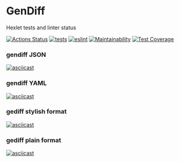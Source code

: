 # GenDiff

Hexlet tests and linter status

[![Actions Status](https://github.com/c0rnoTa/frontend-project-46/actions/workflows/hexlet-check.yml/badge.svg)](https://github.com/c0rnoTa/frontend-project-46/actions)
[![tests](https://github.com/c0rnoTa/frontend-project-46/actions/workflows/tests.yml/badge.svg)](https://github.com/c0rnoTa/frontend-project-46/actions/workflows/tests.yml)
[![eslint](https://github.com/c0rnoTa/frontend-project-46/actions/workflows/linter.yml/badge.svg)](https://github.com/c0rnoTa/frontend-project-46/actions/workflows/linter.yml)
[![Maintainability](https://api.codeclimate.com/v1/badges/3a2cbf12eabe0fcc1378/maintainability)](https://codeclimate.com/github/c0rnoTa/frontend-project-46/maintainability)
[![Test Coverage](https://api.codeclimate.com/v1/badges/3a2cbf12eabe0fcc1378/test_coverage)](https://codeclimate.com/github/c0rnoTa/frontend-project-46/test_coverage)

### gendiff JSON
[![asciicast](https://asciinema.org/a/pdqEddzfdDvZAP65OwI6L2dgb.svg)](https://asciinema.org/a/pdqEddzfdDvZAP65OwI6L2dgb)

### gendiff YAML
[![asciicast](https://asciinema.org/a/z2GoaBOrr2qreDEuJbkAtDUET.svg)](https://asciinema.org/a/z2GoaBOrr2qreDEuJbkAtDUET)

### gediff stylish format
[![asciicast](https://asciinema.org/a/nyquPJyGNoQgQf1LF0c63cGa4.svg)](https://asciinema.org/a/nyquPJyGNoQgQf1LF0c63cGa4)

### gediff plain format
[![asciicast](https://asciinema.org/a/sxtqz4imseduvaDgq5rJ1XvO1.svg)](https://asciinema.org/a/sxtqz4imseduvaDgq5rJ1XvO1)
